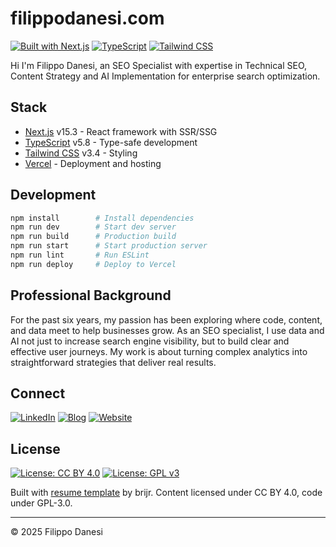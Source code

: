 # filippodanesi.com

[![Built with Next.js](https://img.shields.io/badge/Built%20with-Next.js-171717.svg?style=for-the-badge&logo=next.js&logoColor=F2F1EC)](https://nextjs.org)
[![TypeScript](https://img.shields.io/badge/TypeScript-171717?style=for-the-badge&logo=typescript&logoColor=F2F1EC)](https://www.typescriptlang.org/)
[![Tailwind CSS](https://img.shields.io/badge/Tailwind_CSS-171717?style=for-the-badge&logo=tailwind-css&logoColor=F2F1EC)](https://tailwindcss.com/)

Hi I'm Filippo Danesi, an SEO Specialist with expertise in Technical SEO, Content Strategy and AI Implementation for enterprise search optimization.

## Stack

- [Next.js](https://nextjs.org) v15.3 - React framework with SSR/SSG
- [TypeScript](https://www.typescriptlang.org/) v5.8 - Type-safe development 
- [Tailwind CSS](https://tailwindcss.com/) v3.4 - Styling
- [Vercel](https://vercel.com) - Deployment and hosting

## Development

```bash
npm install        # Install dependencies
npm run dev        # Start dev server
npm run build      # Production build
npm run start      # Start production server
npm run lint       # Run ESLint
npm run deploy     # Deploy to Vercel
```

## Professional Background

For the past six years, my passion has been exploring where code, content, and data meet to help businesses grow. As an SEO specialist, I use data and AI not just to increase search engine visibility, but to build clear and effective user journeys. My work is about turning complex analytics into straightforward strategies that deliver real results.

## Connect

[![LinkedIn](https://img.shields.io/badge/LinkedIn-171717?style=for-the-badge&logo=linkedin&logoColor=F2F1EC)](https://www.linkedin.com/in/filippodanesi/)
[![Blog](https://img.shields.io/badge/Blog-171717?style=for-the-badge&logo=blogger&logoColor=F2F1EC)](https://www.serp-secrets.com)
[![Website](https://img.shields.io/badge/Website-171717?style=for-the-badge&logo=google-chrome&logoColor=F2F1EC)](https://www.filippodanesi.com)

## License

[![License: CC BY 4.0](https://img.shields.io/badge/License-CC_BY_4.0-171717?style=for-the-badge&logoColor=F2F1EC)](https://creativecommons.org/licenses/by/4.0/)
[![License: GPL v3](https://img.shields.io/badge/License-GPLv3-171717?style=for-the-badge&logoColor=F2F1EC)](https://www.gnu.org/licenses/gpl-3.0)

Built with [resume template](https://github.com/brijr/resume) by brijr. Content licensed under CC BY 4.0, code under GPL-3.0.

---

© 2025 Filippo Danesi
